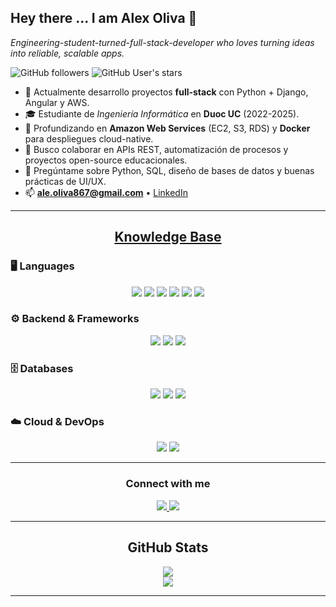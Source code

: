 ## Hey there ... I am **Alex Oliva** 👋  
*Engineering-student-turned-full-stack-developer who loves turning ideas into reliable, scalable apps.*

![GitHub followers](https://img.shields.io/github/followers/alex-oliva?style=social)
![GitHub User's stars](https://img.shields.io/github/stars/alex-oliva?style=social)

- 🔭 Actualmente desarrollo proyectos **full-stack** con Python + Django, Angular y AWS.  
- 🎓 Estudiante de *Ingeniería Informática* en **Duoc UC** (2022-2025).  
- 🌱 Profundizando en **Amazon Web Services** (EC2, S3, RDS) y **Docker** para despliegues cloud-native.  
- 👯 Busco colaborar en APIs REST, automatización de procesos y proyectos open-source educacionales.  
- 💬 Pregúntame sobre Python, SQL, diseño de bases de datos y buenas prácticas de UI/UX.  
- 📫 **ale.oliva867@gmail.com** • [LinkedIn](https://www.linkedin.com/in/alex-oliva-a830a02a1)   

---

<h2 align="center"><u><b>Knowledge Base</b></u></h2>

### 🖥️ Languages
<p align="center">
  <img src="https://img.shields.io/badge/Python-3776AB?style=for-the-badge&logo=python&logoColor=white"/>
  <img src="https://img.shields.io/badge/Java-ED8B00?style=for-the-badge&logo=openjdk&logoColor=white"/>
  <img src="https://img.shields.io/badge/TypeScript-3178C6?style=for-the-badge&logo=typescript&logoColor=white"/>
  <img src="https://img.shields.io/badge/JavaScript-F7DF1E?style=for-the-badge&logo=javascript&logoColor=black"/>
  <img src="https://img.shields.io/badge/HTML5-E34F26?style=for-the-badge&logo=html5&logoColor=white"/>
  <img src="https://img.shields.io/badge/CSS3-1572B6?style=for-the-badge&logo=css3&logoColor=white"/>
</p>

### ⚙️ Backend & Frameworks
<p align="center">
  <img src="https://img.shields.io/badge/Django-092E20?style=for-the-badge&logo=django&logoColor=white"/>
  <img src="https://img.shields.io/badge/Node.js-339933?style=for-the-badge&logo=node.js&logoColor=white"/>
  <img src="https://img.shields.io/badge/Angular-DD0031?style=for-the-badge&logo=angular&logoColor=white"/>
</p>

### 🗄️ Databases
<p align="center">
  <img src="https://img.shields.io/badge/PostgreSQL-4169E1?style=for-the-badge&logo=postgresql&logoColor=white"/>
  <img src="https://img.shields.io/badge/MySQL-005C84?style=for-the-badge&logo=mysql&logoColor=white"/>
  <img src="https://img.shields.io/badge/SQLite-003B57?style=for-the-badge&logo=sqlite&logoColor=white"/>
</p>

### ☁️ Cloud & DevOps
<p align="center">
  <img src="https://img.shields.io/badge/AWS-232F3E?style=for-the-badge&logo=amazon-aws&logoColor=white"/>
  <img src="https://img.shields.io/badge/Git-F05032?style=for-the-badge&logo=git&logoColor=white"/>
</p>

---

<h3 align="center">Connect with me</h3>

<p align="center">
  <a href="mailto:ale.oliva867@gmail.com">
    <img src="https://img.shields.io/badge/Gmail-EA4335?style=for-the-badge&logo=gmail&logoColor=white"/>
  </a>
  <a href="https://www.linkedin.com/in/alex-oliva-a830a02a1">
    <img src="https://img.shields.io/badge/LinkedIn-0A66C2?style=for-the-badge&logo=linkedin&logoColor=white"/>
  </a>
</p>

---

<div align="center">
  <h2>GitHub Stats</h2>
  <img src="https://github-readme-stats.vercel.app/api?username=alex-oliva&show_icons=true&theme=gruvbox&hide_border=true"/>
  <br/>
  <img src="https://github-readme-streak-stats.herokuapp.com/?user=alex-oliva&theme=gruvbox"/>
</div>

---
